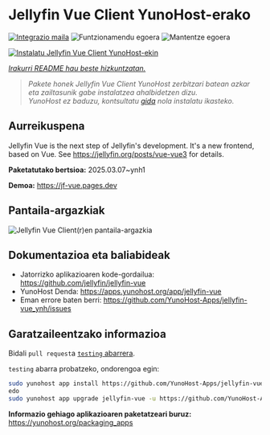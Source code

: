 <!--
Ohart ongi: README hau automatikoki sortu da <https://github.com/YunoHost/apps/tree/master/tools/readme_generator>ri esker
EZ editatu eskuz.
-->

# Jellyfin Vue Client YunoHost-erako

[![Integrazio maila](https://apps.yunohost.org/badge/integration/jellyfin-vue)](https://ci-apps.yunohost.org/ci/apps/jellyfin-vue/)
![Funtzionamendu egoera](https://apps.yunohost.org/badge/state/jellyfin-vue)
![Mantentze egoera](https://apps.yunohost.org/badge/maintained/jellyfin-vue)

[![Instalatu Jellyfin Vue Client YunoHost-ekin](https://install-app.yunohost.org/install-with-yunohost.svg)](https://install-app.yunohost.org/?app=jellyfin-vue)

*[Irakurri README hau beste hizkuntzatan.](./ALL_README.md)*

> *Pakete honek Jellyfin Vue Client YunoHost zerbitzari batean azkar eta zailtasunik gabe instalatzea ahalbidetzen dizu.*  
> *YunoHost ez baduzu, kontsultatu [gida](https://yunohost.org/install) nola instalatu ikasteko.*

## Aurreikuspena

Jellyfin Vue is the next step of Jellyfin's development. It's a new frontend, based on Vue. See https://jellyfin.org/posts/vue-vue3 for details.


**Paketatutako bertsioa:** 2025.03.07~ynh1

**Demoa:** <https://jf-vue.pages.dev>

## Pantaila-argazkiak

![Jellyfin Vue Client(r)en pantaila-argazkia](./doc/screenshots/jellyfin-vue-homepage-2023-04.jpg)

## Dokumentazioa eta baliabideak

- Jatorrizko aplikazioaren kode-gordailua: <https://github.com/jellyfin/jellyfin-vue>
- YunoHost Denda: <https://apps.yunohost.org/app/jellyfin-vue>
- Eman errore baten berri: <https://github.com/YunoHost-Apps/jellyfin-vue_ynh/issues>

## Garatzaileentzako informazioa

Bidali `pull request`a [`testing` abarrera](https://github.com/YunoHost-Apps/jellyfin-vue_ynh/tree/testing).

`testing` abarra probatzeko, ondorengoa egin:

```bash
sudo yunohost app install https://github.com/YunoHost-Apps/jellyfin-vue_ynh/tree/testing --debug
edo
sudo yunohost app upgrade jellyfin-vue -u https://github.com/YunoHost-Apps/jellyfin-vue_ynh/tree/testing --debug
```

**Informazio gehiago aplikazioaren paketatzeari buruz:** <https://yunohost.org/packaging_apps>
